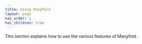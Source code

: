 ```yaml
---
title: Using Manyfold
layout: page
nav_order: 2
has_children: true
---
```


This section explains how to use the various features of Manyfold.

